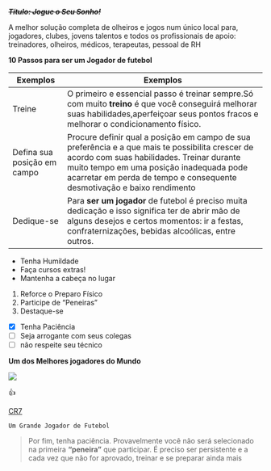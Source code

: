 **_~~Título: Jogue o Seu Sonho!~~_**

A melhor solução completa de olheiros e jogos num único local para, jogadores, clubes, 
jovens talentos e todos os profissionais de apoio: treinadores, olheiros, médicos, terapeutas, pessoal de RH

**10 Passos para ser um Jogador de futebol**

Exemplos                      | Exemplos
------------------------------|---------------------
 Treine                       |O primeiro e essencial passo é treinar sempre.Só com muito **treino** é que você conseguirá melhorar suas habilidades,aperfeiçoar seus pontos fracos e melhorar o condicionamento físico.
 Defina sua posição em campo  |Procure definir qual a posição em campo de sua preferência e a que mais te possibilita crescer de acordo com suas habilidades. Treinar durante muito tempo em uma posição inadequada pode acarretar em perda de tempo e consequente desmotivação e baixo rendimento
 Dedique-se                   |Para **ser um jogador** de futebol é preciso muita dedicação e isso significa ter de abrir mão de alguns desejos e certos momentos: ir a festas, confraternizações, bebidas alcoólicas, entre outros.

* Tenha Humildade
* Faça cursos extras!
* Mantenha a cabeça no lugar

1. Reforce o Preparo Físico
2. Participe de “Peneiras”
3. Destaque-se

- [x] Tenha Paciência
- [ ] Seja arrogante com seus colegas
- [ ] não respeite seu técnico

**Um dos Melhores jogadores do Mundo**


![](https://upload.wikimedia.org/wikipedia/commons/thumb/7/74/Cristiano-ronaldo-juventus-2019_%28cropped%29.jpg/250px-Cristiano-ronaldo-juventus-2019_%28cropped%29.jpg)

:+1:

[CR7](https://upload.wikimedia.org/wikipedia/commons/thumb/7/74/Cristiano-ronaldo-juventus-2019_%28cropped%29.jpg/250px-Cristiano-ronaldo-juventus-2019_%28cropped%29.jpg)

`Um Grande Jogador de Futebol`

>Por fim, tenha paciência. Provavelmente você não será selecionado na primeira **“peneira”** que participar. É preciso ser persistente e a cada vez que não for aprovado, treinar e se preparar ainda mais



